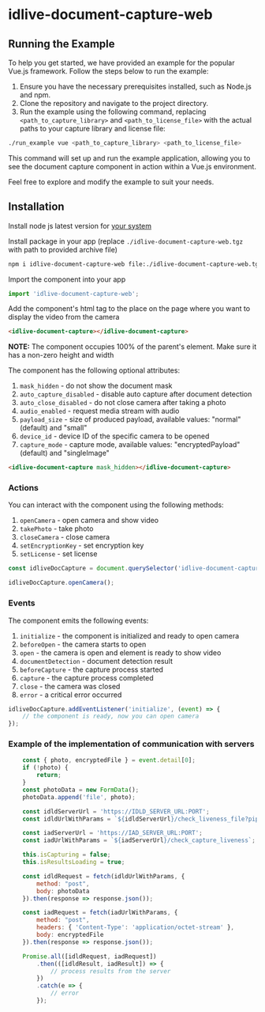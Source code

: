 # idlive-document-capture-web

## Running the Example

To help you get started, we have provided an example for the popular Vue.js framework. Follow the steps below to run the example:

1. Ensure you have the necessary prerequisites installed, such as Node.js and npm.
2. Clone the repository and navigate to the project directory.
3. Run the example using the following command, replacing `<path_to_capture_library>` and `<path_to_license_file>` with the actual paths to your capture library and license file:

```bash
./run_example vue <path_to_capture_library> <path_to_license_file>
```

This command will set up and run the example application, allowing you to see the document capture component in action within a Vue.js environment.

Feel free to explore and modify the example to suit your needs.

## Installation

Install node js latest version for [your system](https://nodejs.org/en/download/)

Install package in your app (replace `./idlive-document-capture-web.tgz` with path to provided archive file)

```sh
npm i idlive-document-capture-web file:./idlive-document-capture-web.tgz
```

Import the component into your app

```js
import 'idlive-document-capture-web';
```

Add the component's html tag to the place on the page where you want to display the video from the camera

```html
<idlive-document-capture></idlive-document-capture>
```

**NOTE:** The component occupies 100% of the parent's element. Make sure it has a non-zero height and width

The component has the following optional attributes:

1. `mask_hidden` - do not show the document mask
2. `auto_capture_disabled` - disable auto capture after document detection
3. `auto_close_disabled` - do not close camera after taking a photo
4. `audio_enabled` - request media stream with audio
5. `payload_size` - size of produced payload, available values: "normal" (default) and "small"
6. `device_id` - device ID of the specific camera to be opened
7. `capture_mode` - capture mode, available values: "encryptedPayload" (default) and "singleImage"

```html
<idlive-document-capture mask_hidden></idlive-document-capture>
```

### Actions

You can interact with the component using the following methods:

1. `openCamera` - open camera and show video
2. `takePhoto` - take photo
3. `closeCamera` - close camera
4. `setEncryptionKey` - set encryption key
5. `setLicense` - set license

```js
const idliveDocCapture = document.querySelector('idlive-document-capture');

idliveDocCapture.openCamera();
```

### Events

The component emits the following events:

1. `initialize` - the component is initialized and ready to open camera
2. `beforeOpen` - the camera starts to open
3. `open` - the camera is open and element is ready to show video
4. `documentDetection` - document detection result
5. `beforeCapture` - the capture process started
6. `capture` - the capture process completed
7. `close` - the camera was closed
8. `error` - a critical error occurred

```js
idliveDocCapture.addEventListener('initialize', (event) => {
    // the component is ready, now you can open camera
});
```

### Example of the implementation of communication with servers

```js
    const { photo, encryptedFile } = event.detail[0];
    if (!photo) {
        return;
    }
    const photoData = new FormData();
    photoData.append('file', photo);

    const idldServerUrl = 'https://IDLD_SERVER_URL:PORT';
    const idldUrlWithParams = `${idldServerUrl}/check_liveness_file?pipelines=default-sr,default-pc,default-ps`;

    const iadServerUrl = 'https://IAD_SERVER_URL:PORT';
    const iadUrlWithParams = `${iadServerUrl}/check_capture_liveness`;

    this.isCapturing = false;
    this.isResultsLoading = true;

    const idldRequest = fetch(idldUrlWithParams, {
        method: "post",
        body: photoData
    }).then(response => response.json());

    const iadRequest = fetch(iadUrlWithParams, {
        method: "post",
        headers: { 'Content-Type': 'application/octet-stream' },
        body: encryptedFile
    }).then(response => response.json());

    Promise.all([idldRequest, iadRequest])
        .then(([idldResult, iadResult]) => {
            // process results from the server
        })
        .catch(e => {
            // error
        });
```
